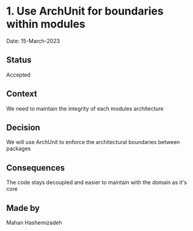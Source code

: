 # 1. Use ArchUnit for boundaries within modules

Date: 15-March-2023

## Status

Accepted

## Context

We need to maintain the integrity of each modules architecture

## Decision

We will use ArchUnit to enforce the architectural boundaries between packages

## Consequences

The code stays decoupled and easier to maintain with the domain as it's core

## Made by

Mahan Hashemizadeh